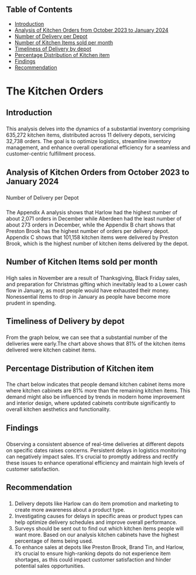 ## Table of Contents
- [Introduction](#introduction)
- [Analysis of Kitchen Orders from October 2023 to January 2024](##Analysis-of-Kitchen-Orders-from-October-2023-to-January-2024)
- [Number of Delivery per Depot](###Number-of-Delivery-per-Depot)
- [Number of Kitchen Items sold per month](###Number-of-Kitchen-Items-sold-per-month)
- [Timeliness of Delivery by depot](###Timeliness-of-Delivery-by-depot)
- [Percentage Distribution of Kitchen item](###Percentage-Distribution-of-Kitchen-item)
- [Findings](##Findings)
- [Recommendation](##Recommendation)

# The Kitchen Orders 
## Introduction 
### 
This analysis delves into the dynamics of a substantial inventory comprising 635,272 kitchen items, distributed across 11 delivery depots, servicing 32,738 orders. The goal is to optimize logistics, streamline inventory management, and enhance overall operational efficiency for a seamless and customer-centric fulfillment process.
## Analysis of Kitchen Orders from October 2023 to January 2024
### 
Number of Delivery per Depot
### 
The Appendix A analysis shows that Harlow had the highest number of about 2,071 orders in December while Aberdeen had the least number of about 273 orders in December, while the Appendix B chart shows that Preston Brook has the highest number of orders per delivery depot. Appendix C shows that 101,158 kitchen items were delivered by Preston Brook, which is the highest number of kitchen items delivered by the depot.
## Number of Kitchen Items sold per month
### 
High sales in November are a result of Thanksgiving, Black Friday sales, and preparation for Christmas gifting which inevitably lead to a Lower cash flow in January, as most people would have exhausted their money. Nonessential items to drop in January as people have become more prudent in spending.
##  Timeliness of Delivery by depot
### 
From the graph below, we can see that a substantial number of the deliveries were early.The chart above shows that 81% of the kitchen items delivered were kitchen cabinet items.
## Percentage Distribution of Kitchen item 
### 
The chart below indicates that people demand kitchen cabinet items more where kitchen cabinets are 81% more than the remaining kitchen items. This demand might also be influenced by trends in modern home improvement and interior design, where updated cabinets contribute significantly to overall kitchen aesthetics and functionality.
## Findings 
### 
Observing a consistent absence of real-time deliveries at different depots on specific dates raises concerns. Persistent delays in logistics monitoring can negatively impact sales. It's crucial to promptly address and rectify these issues to enhance operational efficiency and maintain high levels of customer satisfaction.
## Recommendation
### 
1.	Delivery depots like Harlow can do item promotion and marketing to create more awareness about a product type.
2.	Investigating causes for delays in specific areas or product types can help optimize delivery schedules and improve overall performance.
3.	Surveys should be sent out to find out which kitchen items people will want more. Based on our analysis kitchen cabinets have the highest percentage of items being used. 
4.	To enhance sales at depots like Preston Brook, Brand Tin, and Harlow, it’s crucial to ensure high-ranking depots do not experience item shortages, as this could impact customer satisfaction and hinder potential sales opportunities.
